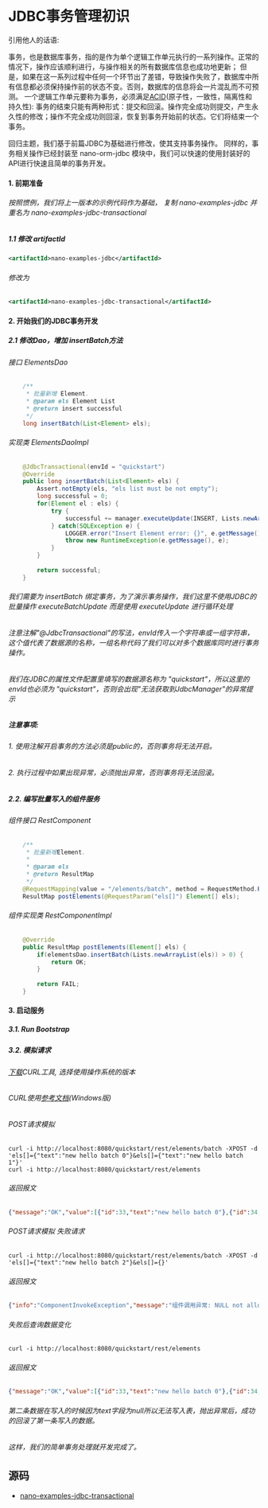 JDBC事务管理初识
====

  引用他人的话语: 
  
  事务，也是数据库事务，指的是作为单个逻辑工作单元执行的一系列操作。正常的情况下，操作应该顺利进行，与操作相关的所有数据库信息也成功地更新；
  但是，如果在这一系列过程中任何一个环节出了差错，导致操作失败了，数据库中所有信息都必须保持操作前的状态不变。否则，数据库的信息将会一片混乱而不可预测。
  一个逻辑工作单元要称为事务，必须满足[ACID](http://baike.baidu.com/view/600227.htm)(原子性，一致性，隔离性和持久性):
  事务的结束只能有两种形式：提交和回滚。操作完全成功则提交，产生永久性的修改；操作不完全成功则回滚，恢复到事务开始前的状态。它们将结束一个事务。
  
  回归主题，我们基于前篇JDBC为基础进行修改，使其支持事务操作。
  同样的，事务相关操作已经封装至 nano-orm-jdbc 模块中，我们可以快速的使用封装好的API进行快速且简单的事务开发。
  
#### 1. 前期准备

###### 按照惯例，我们将上一版本的示例代码作为基础， 复制 nano-examples-jdbc 并重名为 nano-examples-jdbc-transactional

##### 1.1 修改 artifactId
```xml
<artifactId>nano-examples-jdbc</artifactId>
```
###### 修改为
```xml
<artifactId>nano-examples-jdbc-transactional</artifactId>
```

#### 2. 开始我们的JDBC事务开发
##### 2.1 修改Dao，增加 insertBatch方法
###### 接口 ElementsDao
```java
    /**
     * 批量新增 Element.
     * @param els Element List
     * @return insert successful
     */
    long insertBatch(List<Element> els);
```
###### 实现类 ElementsDaoImpl
```java
    @JdbcTransactional(envId = "quickstart")
    @Override
    public long insertBatch(List<Element> els) {
        Assert.notEmpty(els, "els list must be not empty");
        long successful = 0;
        for(Element el : els) {
            try {
                successful += manager.executeUpdate(INSERT, Lists.newArrayList(el.getText()));
            } catch(SQLException e) {
                LOGGER.error("Insert Element error: {}", e.getMessage());
                throw new RuntimeException(e.getMessage(), e);
            }
        }
        
        return successful;
    }
```
###### 我们需要为 insertBatch 绑定事务，为了演示事务操作，我们这里不使用JDBC的批量操作 executeBatchUpdate 而是使用 executeUpdate 进行循环处理
###### 注意注解"@JdbcTransactional"的写法，envId传入一个字符串或一组字符串，这个值代表了数据源的名称，一组名称代码了我们可以对多个数据库同时进行事务操作。
###### 我们在JDBC的属性文件配置里填写的数据源名称为 "quickstart"，所以这里的 envId也必须为 "quickstart"，否则会出现"无法获取到JdbcManager"的异常提示

##### 注意事项: 
###### 1. 使用注解开启事务的方法必须是public的，否则事务将无法开启。
###### 2. 执行过程中如果出现异常，必须抛出异常，否则事务将无法回滚。

##### 2.2. 编写批量写入的组件服务
###### 组件接口 RestComponent
```java
    /**
     * 批量新增Element.
     * 
     * @param els
     * @return ResultMap
     */
    @RequestMapping(value = "/elements/batch", method = RequestMethod.POST)
    ResultMap postElements(@RequestParam("els[]") Element[] els);
```
###### 组件实现类 RestComponentImpl
```java
    @Override
    public ResultMap postElements(Element[] els) {
        if(elementsDao.insertBatch(Lists.newArrayList(els)) > 0) {
            return OK;
        }
        
        return FAIL;
    }
```

#### 3. 启动服务
##### 3.1. Run Bootstrap
##### 3.2. 模拟请求
###### [下载](https://curl.haxx.se/download.html)CURL工具, 选择使用操作系统的版本
###### CURL使用[参考文档](http://blog.csdn.net/lipei1220/article/details/8536520)(Windows版)

###### POST请求模拟
```shell
curl -i http://localhost:8080/quickstart/rest/elements/batch -XPOST -d 'els[]={"text":"new hello batch 0"}&els[]={"text":"new hello batch 1"}'
curl -i http://localhost:8080/quickstart/rest/elements
```
###### 返回报文
```json
{"message":"OK","value":[{"id":33,"text":"new hello batch 0"},{"id":34,"text":"new hello batch 1"}],"info":"OK","status":200}
```

###### POST请求模拟 失败请求
```shell
curl -i http://localhost:8080/quickstart/rest/elements/batch -XPOST -d 'els[]={"text":"new hello batch 2"}&els[]={}'
```
###### 返回报文
```json
{"info":"ComponentInvokeException","message":"组件调用异常: NULL not allowed for column \"TEXT\"; SQL statement:\ninsert into elements (text) values (?) [23502-191]","status":9099}
```
###### 失败后查询数据变化
```shell
curl -i http://localhost:8080/quickstart/rest/elements
```
###### 返回报文
```json
{"message":"OK","value":[{"id":33,"text":"new hello batch 0"},{"id":34,"text":"new hello batch 1"}],"info":"OK","status":200}
```
###### 第二条数据在写入的时候因为text字段为null所以无法写入表，抛出异常后，成功的回滚了第一条写入的数据。
###### 这样，我们的简单事务处理就开发完成了。

源码
----
- [nano-examples-jdbc-transactional](https://github.com/nano-projects/nano-framework/tree/master/nano-examples/nano-examples-jdbc-transactional)

